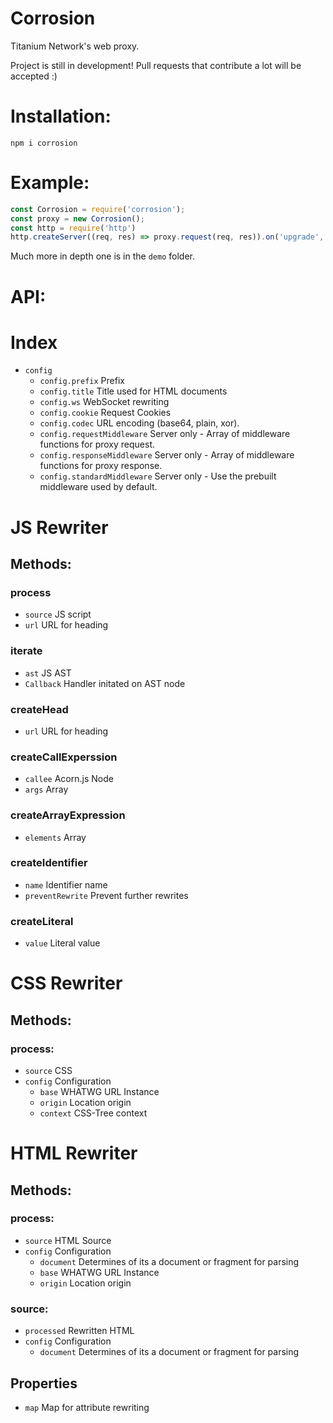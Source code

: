 # Corrosion
Titanium Network's web proxy.

Project is still in development! Pull requests that contribute a lot will be accepted :)

# Installation:
```
npm i corrosion
```

# Example:
```javascript
const Corrosion = require('corrosion');
const proxy = new Corrosion();
const http = require('http')
http.createServer((req, res) => proxy.request(req, res)).on('upgrade', proxy.upgrade).listen(80);
```
Much more in depth one is in the `demo` folder.

# API:
  
  
# Index
-  `config`
   - `config.prefix` Prefix
   - `config.title` Title used for HTML documents
   - `config.ws` WebSocket rewriting
   - `config.cookie` Request Cookies
   - `config.codec` URL encoding (base64, plain, xor).
   - `config.requestMiddleware` Server only - Array of middleware functions for proxy request. 
   - `config.responseMiddleware` Server only - Array of middleware functions for proxy response.
   - `config.standardMiddleware` Server only - Use the prebuilt middleware used by default. 

# JS Rewriter

## Methods:

### process
  - `source` JS script
  - `url` URL for heading

### iterate
  - `ast` JS AST
  - `Callback` Handler initated on AST node

### createHead
  - `url` URL for heading

### createCallExperssion 
  - `callee` Acorn.js Node
  - `args` Array

### createArrayExpression
  - `elements` Array

### createIdentifier
  - `name` Identifier name
  - `preventRewrite` Prevent further rewrites

### createLiteral
  - `value` Literal value

# CSS Rewriter

## Methods:

### process:
  - `source` CSS
  - `config` Configuration
    - `base` WHATWG URL Instance
    - `origin` Location origin
    - `context` CSS-Tree context

# HTML Rewriter 

## Methods:
### process:
  - `source` HTML Source 
  - `config` Configuration
    - `document` Determines of its a document or fragment for parsing
    - `base` WHATWG URL Instance
    - `origin` Location origin

### source:
  - `processed` Rewritten HTML
  - `config` Configuration
    - `document` Determines of its a document or fragment for parsing

## Properties
- `map` Map for attribute rewriting
